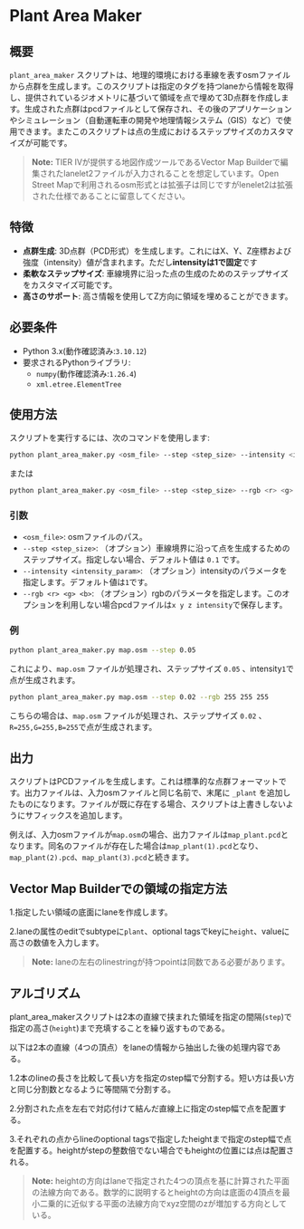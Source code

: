 
# Plant Area Maker

## 概要

`plant_area_maker` スクリプトは、地理的環境における車線を表すosmファイルから点群を生成します。このスクリプトは指定のタグを持つlaneから情報を取得し、提供されているジオメトリに基づいて領域を点で埋めて3D点群を作成します。生成された点群はpcdファイルとして保存され、その後のアプリケーションやシミュレーション（自動運転車の開発や地理情報システム（GIS）など）で使用できます。またこのスクリプトは点の生成におけるステップサイズのカスタマイズが可能です。

> **Note:** TIER IVが提供する地図作成ツールであるVector Map Builderで編集されたlanelet2ファイルが入力されることを想定しています。Open Street Mapで利用されるosm形式とは拡張子は同じですがlenelet2は拡張された仕様であることに留意してください。

## 特徴

- **点群生成**: 3D点群（PCD形式）を生成します。これにはX、Y、Z座標および強度（intensity）値が含まれます。ただし**intensityは1で固定**です
- **柔軟なステップサイズ**: 車線境界に沿った点の生成のためのステップサイズをカスタマイズ可能です。
- **高さのサポート**: 高さ情報を使用してZ方向に領域を埋めることができます。

## 必要条件

- Python 3.x(動作確認済み:`3.10.12`)
- 要求されるPythonライブラリ:
  - `numpy`(動作確認済み:`1.26.4`)
  - `xml.etree.ElementTree`

## 使用方法

スクリプトを実行するには、次のコマンドを使用します:

```bash
python plant_area_maker.py <osm_file> --step <step_size> --intensity <intensity_param>
```
または
```bash
python plant_area_maker.py <osm_file> --step <step_size> --rgb <r> <g> <b>
```

### 引数

- `<osm_file>`: osmファイルのパス。
- `--step <step_size>`: （オプション）車線境界に沿って点を生成するためのステップサイズ。指定しない場合、デフォルト値は `0.1` です。
- `--intensity <intensity_param>`: （オプション）intensityのパラメータを指定します。デフォルト値は`1`です。
- `--rgb <r> <g> <b>`: （オプション）rgbのパラメータを指定します。このオプションを利用しない場合pcdファイルは`x y z intensity`で保存します。

### 例

```bash
python plant_area_maker.py map.osm --step 0.05
```

これにより、`map.osm` ファイルが処理され、ステップサイズ `0.05` 、intensity`1`で点が生成されます。

```bash
python plant_area_maker.py map.osm --step 0.02 --rgb 255 255 255
```

こちらの場合は、`map.osm` ファイルが処理され、ステップサイズ `0.02` 、`R=255,G=255,B=255`で点が生成されます。


## 出力

スクリプトはPCDファイルを生成します。これは標準的な点群フォーマットです。出力ファイルは、入力osmファイルと同じ名前で、末尾に `_plant` を追加したものになります。ファイルが既に存在する場合、スクリプトは上書きしないようにサフィックスを追加します。

例えば、入力osmファイルが`map.osm`の場合、出力ファイルは`map_plant.pcd`となります。同名のファイルが存在した場合は`map_plant(1).pcd`となり、`map_plant(2).pcd`、`map_plant(3).pcd`と続きます。

## Vector Map Builderでの領域の指定方法

1.指定したい領域の底面にlaneを作成します。

2.laneの属性のeditでsubtypeに`plant`、optional tagsでkeyに`height`、valueに高さの数値を入力します。
> **Note:** laneの左右のlinestringが持つpointは同数である必要があります。

## アルゴリズム
plant_area_makerスクリプトは2本の直線で挟まれた領域を指定の間隔(`step`)で指定の高さ(`height`)まで充填することを繰り返すものである。

以下は2本の直線（4つの頂点）をlaneの情報から抽出した後の処理内容である。

1.2本のlineの長さを比較して長い方を指定のstep幅で分割する。短い方は長い方と同じ分割数となるように等間隔で分割する。

2.分割された点を左右で対応付けて結んだ直線上に指定のstep幅で点を配置する。

3.それぞれの点からlineのoptional tagsで指定したheightまで指定のstep幅で点を配置する。heightがstepの整数倍でない場合でもheightの位置には点は配置される。
  > **Note:** heightの方向はlaneで指定された4つの頂点を基に計算された平面の法線方向である。数学的に説明するとheightの方向は底面の4頂点を最小二乗的に近似する平面の法線方向でxyz空間のzが増加する方向としている。
